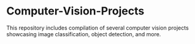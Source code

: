 # Computer-Vision-Projects
This repository includes compilation of several computer vision projects showcasing image classification, object detection, and more. 

